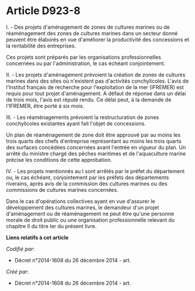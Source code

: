# Article D923-8

I. - Des projets d'aménagement de zones de cultures marines ou de réaménagement des zones de cultures marines dans un secteur
donné peuvent être élaborés en vue d'améliorer la productivité des concessions et la rentabilité des entreprises.

Ces projets sont préparés par les organisations professionnelles concernées ou par l'administration, le cas échéant
conjointement.

II. - Les projets d'aménagement prévoient la création de zones de cultures marines dans des sites où n'existent pas
d'activités conchylicoles. L'avis de l'Institut français de recherche pour l'exploitation de la mer (IFREMER) est requis pour
tout projet d'aménagement. A défaut de réponse dans un délai de trois mois, l'avis est réputé rendu. Ce délai peut, à la
demande de l'IFREMER, être porté à six mois.

III. - Les réaménagements prévoient la restructuration de zones conchylicoles existantes ayant fait l'objet de concessions.

Un plan de réaménagement de zone doit être approuvé par au moins les trois quarts des chefs d'entreprise représentant au
moins les trois quarts des surfaces concédées concernées avant l'entrée en vigueur du plan. Un arrêté du ministre chargé des
pêches maritimes et de l'aquaculture marine précise les conditions de cette approbation.

IV. - Les projets mentionnés au I sont arrêtés par le préfet du département ou, le cas échéant, conjointement par les préfets
des départements riverains, après avis de la commission des cultures marines ou des commissions de cultures marines
concernées.

Dans le cas d'opérations collectives ayant en vue d'assurer le développement des cultures marines, le demandeur d'un projet
d'aménagement ou de réaménagement ne peut être qu'une personne morale de droit public ou une organisation professionnelle
relevant du chapitre II du titre Ier du présent livre.

**Liens relatifs à cet article**

_Codifié par_:

  - Décret n°2014-1608 du 26 décembre 2014 - art.

_Créé par_:

  - Décret n°2014-1608 du 26 décembre 2014 - art.
